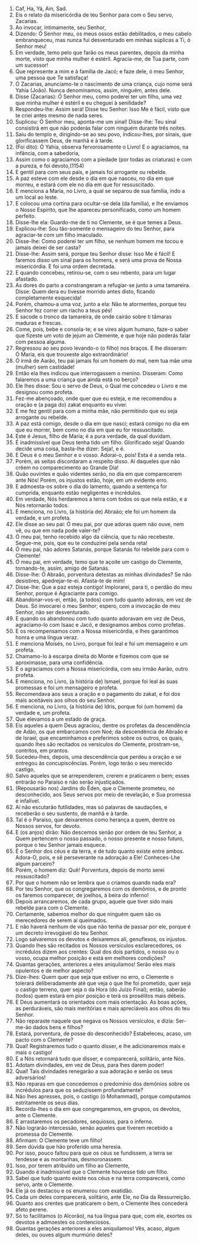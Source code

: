 1. Caf, Ha, Yá, Ain, Sad.
2. Eis o relato da misericórdia de teu Senhor para com o Seu servo, Zacarias.
3. Ao invocar, intimamente, seu Senhor,
4. Dizendo: Ó Senhor meu, os meus ossos estão debilitados, o meu cabelo embranqueceu, mas nunca fui desventurado em minhas súplicas a Ti, ó Senhor meu!
5. Em verdade, temo pelo que farão os meus parentes, depois da minha morte, visto que minha mulher é estéril. Agracia-me, de Tua parte, com um sucessor!
6. Que represente a mim e à família de Jacó; e faze dele, ó meu Senhor, uma pessoa que Te satisfaça!
7. Ó Zacarias, anunciamo-te o nascimento de uma criança, cujo nome será Yahia (João). Nunca denominamos, assim, ninguém, antes dele.
8. Disse (Zacarias): Ó Senhor meu, como poderei ter um filho, uma vez que minha mulher é estéril e eu cheguei à senilidade?
9. Respondeu-lhe: Assim será! Disse teu Senhor: Isso Me é fácil, visto que te criei antes mesmo de nada seres.
10. Suplicou: Ó Senhor meu, aponta-me um sinal! Disse-lhe: Teu sinal consistirá em que não poderás falar com ninguém durante três noites.
11. Saiu do templo e, dirigindo-se ao seu povo, indicou-lhes, por sinais, que glorificassem Deus, de manhã e à tarde.
12. (Foi dito): Ó Yahia, observa fervorosamente o Livro! E o agraciamos, na infância, com a sabedoria,
13. Assim como o agraciamos com a piedade (por todas as criaturas) e com a pureza, e foi devoto,(1154)
14. E gentil para com seus pais, e jamais foi arrogante ou rebelde.
15. A paz esteve com ele desde o dia em que nasceu, no dia em que morreu, e estará com ele no dia em que for ressuscitado.
16. E menciona a Maria, no Livro, a qual se separou de sua família, indo a um local ao leste.
17. E colocou uma cortina para ocultar-se dela (da família), e lhe enviamos o Nosso Espírito, que lhe apareceu personificado, como um homem perfeito.
18. Disse-lhe ela: Guardo-me de ti no Clemente, se é que temes a Deus.
19. Explicou-lhe: Sou tão-somente o mensageiro do teu Senhor, para agraciar-te com um filho imaculado.
20. Disse-lhe: Como poderei ter um filho, se nenhum homem me tocou e jamais deixei de ser casta?
21. Disse-lhe: Assim será, porque teu Senhor disse: Isso Me é fácil! E faremos disso um sinal para os homens, e será uma prova de Nossa misericórdia. E foi uma ordem decretada.
22. E quando concebeu, retirou-se, com o seu rebento, para um lugar afastado.
23. As dores do parto a constrangeram a refugiar-se junto a uma tamareira. Disse: Quem dera eu tivesse morrido antes disto, ficando completamente esquecida!
24. Porém, chamou-a uma voz, junto a ela: Não te atormentes, porque teu Senhor fez correr um riacho a teus pés!
25. E sacode o tronco da tamareira, de onde cairão sobre ti tâmaras maduras e frescas.
26. Come, pois, bebe e consola-te; e se vires algum humano, faze-o saber que fizeste um voto de jejum ao Clemente, e que hoje não poderás falar com pessoa alguma.
27. Regressou ao seu povo levando-o (o filho) nos braços. E lhe disseram: Ó Maria, eis que trouxeste algo extraordinário!
28. Ó irmã de Aarão, teu pai jamais foi um homem do mal, nem tua mãe uma (mulher) sem castidade!
29. Então ela lhes indicou que interrogassem o menino. Disseram: Como falaremos a uma criança que ainda está no berço?
30. Ele lhes disse: Sou o servo de Deus, o Qual me concedeu o Livro e me designou como profeta.
31. Fez-me abençoado, onde quer que eu esteja, e me recomendou a oração e (a paga do) zakat enquanto eu viver.
32. E me fez gentil para com a minha mãe, não permitindo que eu seja arrogante ou rebelde.
33. A paz está comigo, desde o dia em que nasci; estará comigo no dia em que eu morrer, bem como no dia em que eu for ressuscitado.
34. Este é Jesus, filho de Maria; é a pura verdade, da qual duvidam.
35. É inadmissível que Deus tenha tido um filho. Glorificado seja! Quando decide uma coisa, basta-lhe dizer: Seja!, e é.
36. E Deus é o meu Senhor e o vosso. Adorai-o, pois! Esta é a senda reta.
37. Porém, as seitas discordaram a respeito disso. Ai daqueles que não crêem no comparecimento ao Grande Dia!
38. Quão ouvintes e quão videntes serão, no dia em que comparecerem ante Nós! Porém, os injustos estão, hoje, em um evidente erro.
39. E admoesta-os sobre o dia do lamento, quando a sentença for cumprida, enquanto estão negligentes e incrédulos.
40. Em verdade, Nós herdaremos a terra com todos os que nela estão, e a Nós retornarão todos.
41. E menciona, no Livro, (a história de) Abraão; ele foi um homem da verdade, e um profeta.
42. Ele disse ao seu pai: Ó meu pai, por que adoras quem não ouve, nem vê, ou que em nada pode valer-te?
43. Ó meu pai, tenho recebido algo da ciência, que tu não recebeste. Segue-me, pois, que eu te conduzirei pela senda reta!
44. Ó meu pai, não adores Satanás, porque Satanás foi rebelde para com o Clemente!
45. Ó meu pai, em verdade, temo que te açoite um castigo do Clemente, tornando-te, assim, amigo de Satanás.
46. Disse-lhe: Ó Abraão, porventura detestas as minhas divindades? Se não desistires, apedrejar-te-ei. Afasta-te de mim!
47. Disse-lhe: Que a paz esteja contigo! Implorarei, para ti, o perdão do meu Senhor, porque é Agraciante para comigo.
48. Abandonar-vos-ei, então, (a todos) com tudo quanto adorais, em vez de Deus. Só invocarei o meu Senhor; espero, com a invocação de meu Senhor, não ser desventurado.
49. E quando os abandonou com tudo quanto adoravam em vez de Deus, agraciamo-lo com Isaac e Jacó, e designamos ambos como profetas.
50. E os recompensamos com a Nossa misericórdia, e lhes garantimos honra e uma língua veraz.
51. E menciona Moisés, no Livro, porque foi leal e foi um mensageiro e um profeta.
52. Chamamo-lo à escarpa direita do Monte e fizemos com que se aproximasse, para uma confidência.
53. E o agraciamos com a Nossa misericórdia, com seu irmão Aarão, outro profeta.
54. E menciona, no Livro, (a história de) Ismael, porque foi leal às suas promessas e foi um mensageiro e profeta.
55. Recomendava aos seus a oração e o pagamento do zakat, e foi dos mais aceitáveis aos olhos do seu Senhor.
56. E menciona, no Livro, (a história de) Idris, porque foi (um homem) da verdade e, um profeta.
57. Que elevamos a um estado de graça.
58. Eis aqueles a quem Deus agraciou, dentre os profetas da descendência de Adão, os que embarcamos com Noé; da descendência de Abraão e de Israel, que encaminhamos e preferimos sobre os outros, os quais, quando lhes são recitados os versículos do Clemente, prostram-se, contritos, em prantos.
59. Sucedeu-lhes, depois, uma descendência que perdeu a oração e se entregou às concupiscências. Porém, logo terão o seu merecido castigo,
60. Salvo aqueles que se arrependerem, crerem e praticarem o bem; esses entrarão no Paraíso e não serão injustiçados.
61. (Repousarão nos) Jardins do Éden, que o Clemente prometeu, no desconhecido, aos Seus servos por meio de revelação, e Sua promessa é infalível.
62. Aí não escutarão futilidades, mas só palavras de saudações, e receberão o seu sustento, de manhã e à tarde.
63. Tal é o Paraíso, que deixaremos como herança a quem, dentre os Nossos servos, for devoto.
64. E (os anjos) dirão: Não descemos senão por ordem de teu Senhor, a Quem pertencem o nosso passado, o nosso presente e nosso futuro, porque o teu Senhor jamais esquece.
65. É o Senhor dos céus e da terra, e de tudo quanto existe entre ambos. Adora-O, pois, e sê perseverante na adoração a Ele! Conheces-Lhe algum parceiro?
66. Porém, o homem diz: Quê! Porventura, depois de morto serei ressuscitado?
67. Por que o homem não se lembra que o criamos quando nada era?
68. Por teu Senhor, que os congregaremos com os demônios, e de pronto os faremos comparecer, de joelhos, à beira do inferno!
69. Depois arrancaremos, de cada grupo, aquele que tiver sido mais rebelde para com o Clemente.
70. Certamente, sabemos melhor do que ninguém quem são os merecedores de serem aí queimados.
71. E não haverá nenhum de vós que não tenha de passar por ele, porque é um decreto irrevogável do teu Senhor.
72. Logo salvaremos os devotos e deixaremos ali, genuflexos, os injustos.
73. Quando lhes são recitados os Nossos versículos esclarecedores, os incrédulos dizem aos crentes: Qual dos dois partidos, o nosso ou o vosso, ocupa melhor posição e está em melhores condições?
74. Quantas gerações, anteriores a eles aniquilamos! Serão eles mais opulentos e de melhor aspecto?
75. Dize-lhes: Quem quer que seja que estiver no erro, o Clemente o tolerará deliberadamente até que veja o que lhe foi prometido, quer seja o castigo terreno, quer seja o da Hora (do Juízo Final); então, saberão (todos) quem estará em pior posição e terá os prosélitos mais débeis.
76. E Deus aumentará os orientados com mais orientação. As boas ações, as perduráveis, são mais meritórias e mais apreciáveis aos olhos do teu Senhor.
77. Não reparaste naquele que negava os Nossos versículos, e dizia: Ser-me-ão dados bens e filhos?
78. Estará, porventura, de posse do desconhecido? Estabeleceu, acaso, um pacto com o Clemente?
79. Qual! Registraremos tudo o quanto disser, e lhe adicionaremos mais e mais o castigo!
80. E a Nós retornará tudo que disser, e comparecerá, solitário, ante Nós.
81. Adotam divindades, em vez de Deus, para lhes darem poder!
82. Qual! Tais divindades renegarão a sua adoração e serão os seus adversários!
83. Não reparas em que concedemos o predomínio dos demônios sobre os incrédulos para que os seduzissem profundamente?
84. Não lhes apresses, pois, o castigo (ó Mohammad), porque computamos estritamente os seus dias.
85. Recorda-lhes o dia em que congregaremos, em grupos, os devotos, ante o Clemente.
86. E arrastaremos os pecadores, sequiosos, para o inferno.
87. Não lograrão intercessão, senão aqueles que tiverem recebido a promessa do Clemente.
88. Afirmam: O Clemente teve um filho!
89. Sem dúvida que hão proferido uma heresia.
90. Por isso, pouco faltou para que os céus se fundissem, a terra se fendesse e as montanhas, desmoronassem.
91. Isso, por terem atribuído um filho ao Clemente,
92. Quando é inadmissível que o Clemente houvesse tido um filho.
93. Sabei que tudo quanto existe nos céus e na terra comparecerá, como servo, ante o Clemente.
94. Ele já os destacou e os enumerou com exatidão.
95. Cada um deles comparecerá, solitário, ante Ele, no Dia da Ressurreição.
96. Quanto aos crentes que praticarem o bem, o Clemente lhes concederá afeto perene.
97. Só to facilitamos (o Alcorão), na tua língua para que, com ele, exortes os devotos e admoestes os contenciosos.
98. Quantas gerações anteriores a eles aniquilamos! Vês, acaso, algum deles, ou ouves algum murmúrio deles?
